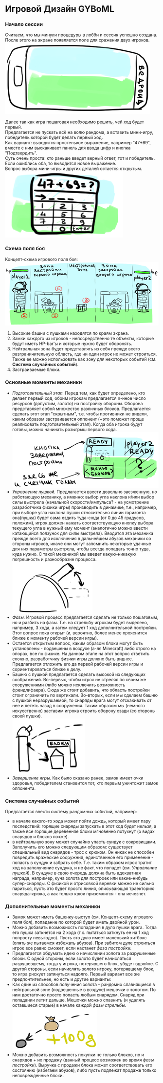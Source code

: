# Игровой Дизайн GYBoML

### Начало сессии
Считаем, что мы минули процедуры в лобби и сессия успешно создана.\
После этого на экране появляется поле для сражения двух игроков.\
![Экран после создания сессии](https://github.com/zhenyatos/GYBoML/blob/docworks-client/Documentation/gamedesign_image1.png)

Далее так как игра пошаговая необходимо решить, чей ход будет первый.\
Предлагается не пускать всё на волю рандома, а вставить мини-игру, победитель которой будет делать первый ход.\
Как вариант: выводится простенькое выражение, например "47+69",\
вместе с ним выскакивает панель для ввода цифр и кнопка "Подтвердить".\
Суть очень проста: кто раньше введет верный ответ, тот и победитель.\
Если ошиблись оба, то выводится новое выражение.\
Вопрос выбора мини-игры и других деталей остается открытым.\
![Примерный вид мини-игры](https://github.com/zhenyatos/GYBoML/blob/docworks-client/Documentation/gamedesign_image2.png)

### Схема поля боя
Концепт-схема игрового поля боя: \
![Концепт-схема игрового поля боя](https://github.com/zhenyatos/GYBoML/blob/docworks-client/Documentation/gamedesign_image3.png)
1. Высокие башни с пушками находятся по краям экрана.
2. Замки каждого из игроков - непосредственно те объекты, которые будут иметь HP-bar'ы и которые нужно будет оборонять.
3. Нейтральная зона будет представлять из себя прежде всего разграничительную область, где ни один игрок не может строиться. Также ее можно использовать как зону для некоторых событий (см. **Система случайных событий**).
4. Застраиваемые блоки.

### Основные моменты механики
- *Подготовительный этап.* Перед тем, как будет определено, кто делает первый ход, обоим игрокам предлагается n-нное число ресурсов (допустим, золото) на постройку обороны. Оборона представляет собой множество различных блоков. Предлагается сделать этот этап "скрытным", т.е. чтобы противники не видели, каким образом застраивается оппонент (+это поможет проще реализовать подготовительный этап). Когда оба игрока будут готовы, можно начинать розыгрыш первого хода.\
![Концепт-схема подготовительного этапа](https://github.com/zhenyatos/GYBoML/blob/docworks-client/Documentation/gamedesign_image4.png)
- *Управление пушкой.* Предлагается ввести довольно заезженную, но работающую механику, а именно: выбор угла наклона и/или выбор силы выстрела (начальной скорости/импульса? - на усмотрение разработчика физики игры) производить в динамике, т.е., например, при выборе угла наклона пушки относительно линии горизонта она(пушка) будет сама ездить туда-сюда (от 0 до 45 градусов, положим), игрок должен нажать соответствующую кнопку выбора текущего угла в нужный ему момент (аналогично можно ввести катающийся ползунок для силы выстрела). Вводится эта механика прежде всего для исключения в дальнейшем абузов механики со стороны игроков, иначе они могут запомнить некоторые удачные для них параметры выстрела, чтобы всегда попадать точно туда, куда нужно. С такой механикой мы введет какую-никакую погрешность и разнообразие процесса.\
![Динамически изменяющийся угол наклона пушки](https://github.com/zhenyatos/GYBoML/blob/docworks-client/Documentation/gamedesign_image5.png)
- *Фазы.* Игровой процесс предлагается сделать не только пошаговым, но и разбить на фазы. Т.е. на стрельбу игрокам будет выделено, например, 3 хода, а затем следует 1 ход дополнительной постройки. Этот вопрос пока открыт (и, вероятно, более менее прояснится ближе к моменту рабочей версии игры).
- Остается открытым вопрос, каким образом блоки могут быть установлены - подвешены в воздухе (а-ля Minecraft) либо строго на опорах, все по физике. На данном этапе на этот вопрос ответить сложно, разработчику физики игры должно быть виднее. Предлагается отложить его да первой рабочей версии игры и сориентироваться ближе к делу.
- Башню с пушкой предлагается сделать высокой из следующих соображений. Во-первых, чтобы игрок не стрелял по своим же сооружениями (либо можно исключить возможность френдлифаера). Сюда же стоит добавить, что область постройки стоит ограничить по вертикали. Во-вторых, если мы сделаем башню с пушкой неразрушаемой, то снаряды врага могут отскакивать от нее и лететь назад в сооружения. Таким образом мы (немного искусственно) заставим игрока строить оборону сзади (со стороны своей пушки).\
![Отскок снаряда от башни](https://github.com/zhenyatos/GYBoML/blob/docworks-client/Documentation/gamedesign_image6.png)
- *Завершение игры.* Как было сказано ранее, замок имеет очки здоровья, победителем становится тот, кто первым уничтожит замок оппонента.

### Система случайных событий
Предлагается ввести систему рандомных событий, например:
- в начале какого-то хода может пойти дождь, который имеет пару последствий: горящие снаряды запускать в этот ход будет нельзя, а также все горящие деревенняе блоки мгновенно потухнут (о видах снарядов и блоков позже).
- в нейтральную зону может случайно упасть сундук с сокровищами. Заполучить его можно следующим образом: существует специальный вид снарядов - трос с крюком. Он никак не способен повредить вражеские сооружния, единственное его применение - попасть в сундук и забрать себе. Т.е. таким образом игрок тратит ход на заполучение сундука, и не факт, что попадет (см. *Управление пушкой*). В сундуке в свою очередь должна быть адекватная награда, например, куча золота для построек или какие-нибудь супер-снаряды. С физикой и отрисовкой веревки можно не сильно париться, пусть это будет просто линия, описывающая траекторию снаряда-крюка, а как только крюк приземлится - она исчезнет.

### Дополнительные моменты механики
- Замок может иметь башенку-выступ (см. Концепт-схему игрового поля боя), попадание по которой будет иметь двойной урон.
-  Можно добавить возможность попадания в дуло пушки врага. Тогда его пушка заткнется на 2 хода (т.к. пытаться заткнуть ее на 1 ход попросту невыгодно). Пусть это дуло имеет маленький хитбокс (опять же пытаемся избежать абузов). При забитом дуле строиться игрок все равно сможет, если настанет *фаза постройки.*
-  Предлагается обдумать идею о начислении золота за разрушенные блоки. С одной стороны, если золото будет начисляться разрушевшему, тогда у игрока, потерявшего блок, убудет вдвойне. С другой стороны, если начислять золото игроку, потерявшему блок, то игра рискует затянуться надолго. Первый вариант все же предпочтительнее, но есть и другие варианты:
-  Как один из способов получения золота - рандомно спавнящиеся в нейтральной зоне (подвешенные в воздухе) мешочки с золотом. По ним достаточно просто попасть любым снарядом. Снаряд при попадании летит дальше. Мешочки можно спавнить (и удалять оставшиеся старые) в начале каждой *фазы стрельбы*.\
![Схема попадания снаряда в мешочек золота](https://github.com/zhenyatos/GYBoML/blob/docworks-client/Documentation/gamedesign_image7.png)
- Можно добавить возможность покупки не только блоков, но и снарядов + их продажу (данный процесс возможен во время *фазы постройки*). Выручка с продажи блока может соответствовать его состоянию (избегаем абузов), либо пусть подлежат продаже только неповрежденные блоки.